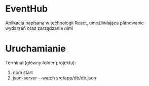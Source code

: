 # EventHub

Aplikacja napisana w technologii React, umożliwiająca planowanie wydarzeń oraz zarządzanie nimi

# Uruchamianie 

Terminal (główny folder projektu):

1. npm start
2. json-server --watch src/app/db/db.json

<!-- 
Punktacja elementów technicznych (15pkt):
/ własna walidacja danych wprowadzanych przez użytkownika ( w każdym przypadku wprowadzania danych, co najmniej 5 różnych przypadków danych) - 2pkt, 
+ użycie TypeScript, ew. obowiązkowa weryfikacja typu danych (PropTypes) przekazywanych do wszystkich komponentów (nie stosujemy typu 'any') - 2pkt
+ wykorzystanie komponentów prezentacyjnych (co najmniej 2 przypadki) - 1pkt,
+ dwukierunkowa komunikacja pomiędzy komponentami - 1pkt,
2 co najmniej 4 komponenty reużywalne (komponenty, które mogą być użyte bez zmian w kodzie komponentu w innym miejscu projektu) - 2pkt
? modyfikacja danych odbywa się tylko w jednym komponencie - 1pkt
+ operacje modyfikacji danych za pomocą 4 rodzajów żądań http - 2pkt
+ żądania do serwera są zapisane w jednym oddzielnym pliku (serwis) - 1pkt
+ routing (ścieżki 'routes', w tym jedna z parametrem) - 1pkt
+ wykorzystanie dwóch zmiennych właściwości routingu (np. navigate, params) - 1pkt
+ brak błędów/ostrzeżeń w konsoli przegladarki - 1pkt

walidacja daty przy dodawaniu/edycji wydarzenia nie działa
walidacja godzin przy dodawaniu/edycji planu nie działa poprawnie
wymyśleć gdzie zrobić 3 komponenty reużywalne (takie które mają logikę i są uzytwe więcej niż jeden raz w kodzie; nie mylić z: komponenty prezentacyjne - to take, kótre nie mają ŻADNEJ logiki)
ogarnąć o co chodzi z modyfikacją danych w jednym komponencie (czy jest w projekcie czy nie)

przejrzeć jeszcze raz wszystkie wymagania i czy jest zaimplementowane wszystko
 -->
